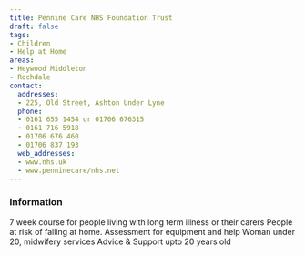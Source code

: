 ```yaml
---
title: Pennine Care NHS Foundation Trust
draft: false
tags:
- Children
- Help at Home
areas:
- Heywood Middleton
- Rochdale
contact:
  addresses:
  - 225, Old Street, Ashton Under Lyne
  phone:
  - 0161 655 1454 or 01706 676315
  - 0161 716 5918
  - 01706 676 460
  - 01706 837 193
  web_addresses:
  - www.nhs.uk
  - www.penninecare/nhs.net
---
```


### Information
7 week course for people living with long term illness or their carers
People at risk of falling at home.  Assessment for equipment and help
Woman under 20, midwifery services
Advice & Support upto 20 years old

